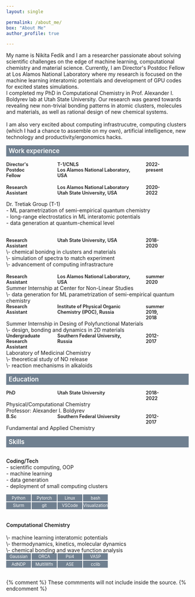 ```yaml
---
layout: single

permalink: /about_me/
box: "About Me"
author_profile: true

---
```

<style>
 
 
.box {
  display: grid;
  grid-template-columns: 6em 6em 6em 6em;
  gap: 0.2em 0.2em;
  font-size: 0.8em;  
}

.box1 {
  display: grid;
  grid-template-columns: 8em 16em 5em;
  gap: 3em;
  font-size: 0.9em;  
}

.box_ed {
  display: grid;
  grid-template-columns: 8em 16em 5em;
  gap: 3em;
  font-size: 0.9em;  
}

.box_w_d {
  display: grid;
  grid-template-columns: 35em; 
  text-align: left;
}


.box_item1 {
  text-align: left;
  font-weight: 600;
}

.sp {
   white-space: pre;
     font-weight: 600;
}

.box_item {
  text-align: center;
  color: white;
  background-color:slategray;
  padding: 0.2em 0em 0.2em 0em;
}

table  {
  border: none;
  table-layout: fixed;
  border-collapse:collapse;
  font-size: 0.8em; 
  font-weight: 400;
}
 tr, td {
    border: none;
}
.w {
  max-width: 30ch;
 word-wrap: break-word;
}
.hb {
  display: block;
  width: 29em;
  font-size: 1.2em;  
  font-weight: 600;
  color: white;
  background-color:slategray;
  text-align: justify;
  padding: 0.3em 0.0em 0.3em 0.4em;
}

</style>


<span class="box_w_d">
My name is Nikita Fedik and I am a researcher passionate about solving scientific challenges on the edge of machine learning, computational chemistry and material science.            
Currently, I am Director's Postdoc Fellow at Los Alamos National Laboratory where my research is focused on the machine learning interatomic potentials and development of GPU codes for excited states simulations.<br/>  
I completed my PhD in Computational Chemistry in Prof. Alexander I. Boldyrev lab at Utah State University. Our research was geared towards revealing new non-trivial bonding patterns in atomic clusters, molecules and materials, as well as rational design of new chemical systems.<br/>
<br/>
I am also very excited about computing infrastrucutre, computing clusters (which I had a chance to assemble on my own), artificial intelligence, new technology and productivity/ergonomics hacks. 



<span class="hb"> Work experience
  <div class="box_ed">
  <div class="box_item1">Director's Postdoc<br/> Fellow</div>
  <div class="box_item1">T-1/CNLS<br/>Los Alamos National Laboratory, USA</div>
  <div class="box_item1">2022-present</div>
</div>
<br/>
  
<div class="box_ed">
  <div class="box_item1">Research<br/> Assistant</div>
  <div class="box_item1">Los Alamos National Laboratory<br/>Utah State University, USA</div>
  <div class="box_item1">2020-2022</div>
</div>

<span class="box_w_d"> Dr. Tretiak Group (T-1)<br/> 
\- ML parametrization of semi-empirical quantum chemistry<br/>
\- long-range electrostatics in ML interatomic potentials<br/>
\- data generation at quantum-chemical level<br/>
<br/>

<div class="box_ed">
  <div class="box_item1">Research<br/> Assistant</div>
  <div class="box_item1">Utah State University, USA</div>
  <div class="box_item1">2018-<br/>2020</div>
</div>
<span class="box_w_d">
\- chemical bonidng in clusters and materials<br/>
\- simulation of spectra to match experiment<br/>
\- advancement of computing infrastracture<br/>
<br/>
<div class="box_ed">
  <div class="box_item1">Research<br/> Assistant</div>
  <div class="box_item1">Los Alamos National Laboratory, USA</div>
  <div class="box_item1">summer 2020</div>
</div>
<span class="box_w_d">Summer Internship at Center for Non-Linear Studies<br/>
\- data generation for ML parametrization of semi-empirical quantum chemistry

<div class="box_ed">
  <div class="box_item1">Research<br/> Assistant</div>
  <div class="box_item1">Institute of Physical Organic Chemistry (IPOC), Russia</div>
  <div class="box_item1">summer 2019, 2018</div>
</div>
<span class="box_w_d">Summer Internship in Desing of Polyfunctional Materials<br/>
\- design, bonding and dynamics in 2D materials

<div class="box_ed">
  <div class="box_item1">Undergraduate<br/> Research Assistant </div>
  <div class="box_item1">Southern Federal University, Russia</div>
  <div class="box_item1">2012-2017</div>
</div>
<span class="box_w_d">Laboratory of Medicinal Chemistry<br/>
\- theoretical study of NO release<br/>
\- reaction mechanisms in alkaloids

<span class="hb"> Education

<div class="box1">
  <div class="box_item1">PhD</div>
  <div class="box_item1">Utah State University</div>
  <div class="box_item1">2018-2022</div>
</div>
Physical/Computational Chemistry<br/>
Professor:  Alexander I. Boldyrev<br/> 

<div class="box1">
  <div class="box_item1">B.Sc</div>
  <div class="box_item1">Southern Federal University</div>
  <div class="box_item1"> 2012-2017</div>
</div>
Fundamental and Applied Chemistry<br/>



<span class="hb"> Skills

<span class="sp">Coding/Tech</span><br/>
\- scientific computing, OOP<br/>
\- machine learning<br/>
\- data generation<br/>
\- deployment of small computing clusters<br/>

<div class="box">
  <div class="box_item">Python</div>
  <div class="box_item">Pytorch</div>
  <div class="box_item">Linux</div>
  <div class="box_item">bash</div>
  <div class="box_item">Slurm</div>
  <div class="box_item">git</div>
  <div class="box_item">VSCode</div>
  <div class="box_item">Visualization</div>
</div>
<br><br>
<span class="sp">Computational Chemistry</span><br/>
\- machine learning interatomic potentials<br/>
\- thermodynamics, kinetics, molecular dynamics<br/>
\- chemical bonding and wave function analysis<br/>

<div class="box">
  <div class="box_item">Gaussian</div>
  <div class="box_item">ORCA</div>
  <div class="box_item">Psi4</div>
  <div class="box_item">VASP</div>
  <div class="box_item">AdNDP</div>
  <div class="box_item">MultiWfn</div>
  <div class="box_item">ASE</div>
  <div class="box_item">cclib</div>
</div>
<br/>


{% comment %} 
    These commments will not include inside the source.
{% endcomment %}
